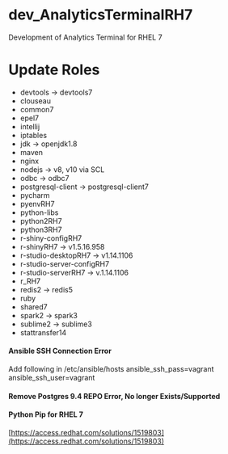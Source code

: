 # dev_AnalyticsTerminalRH7
Development of Analytics Terminal for RHEL 7

# Update Roles
- devtools -> devtools7 
- clouseau
- common7
- epel7
- intellij
- iptables
- jdk -> openjdk1.8
- maven
- nginx
- nodejs -> v8, v10 via SCL 
- odbc -> odbc7
- postgresql-client -> postgresql-client7
- pycharm
- pyenvRH7
- python-libs
- python2RH7
- python3RH7
- r-shiny-configRH7
- r-shinyRH7 -> v1.5.16.958
- r-studio-desktopRH7 -> v1.14.1106
- r-studio-server-configRH7
- r-studio-serverRH7 -> v.1.14.1106
- r_RH7
- redis2 -> redis5
- ruby
- shared7
- spark2 -> spark3
- sublime2 -> sublime3
- stattransfer14

#### Ansible SSH Connection Error
Add following in /etc/ansible/hosts <ip> <hostname> ansible_ssh_pass=vagrant ansible_ssh_user=vagrant  <br/>

#### Remove Postgres 9.4 REPO Error, No longer Exists/Supported

#### Python Pip for RHEL 7
[https://access.redhat.com/solutions/1519803](https://access.redhat.com/solutions/1519803) <br/>
